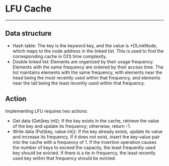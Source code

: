# LFU Cache
----

## Data structure
- Hash table: The key is the keyword key, and the value is *DLinkNode, which maps to the node address in the linked list. This is used to find the corresponding cache in O(1) time complexity.
- Double linked list: Elements are organized by their usage frequency. Elements with the same frequency are ordered by their access time. The list maintains elements with the same frequency, with elements near the head being the most recently used within that frequency, and elements near the tail being the least recently used within that frequency.

## Action
Implementing LFU requires two actions:
- Get data (Get(key int)): If the key exists in the cache, retrieve the value of the key and update its frequency; otherwise, return -1.
- Write data (Put(key, value int)): If the key already exists, update its value and increase its frequency. If it does not exist, insert the key-value pair into the cache with a frequency of 1. If the insertion operation causes the number of keys to exceed the capacity, the least frequently used key should be evicted. If there is a tie in frequency, the least recently used key within that frequency should be evicted.
